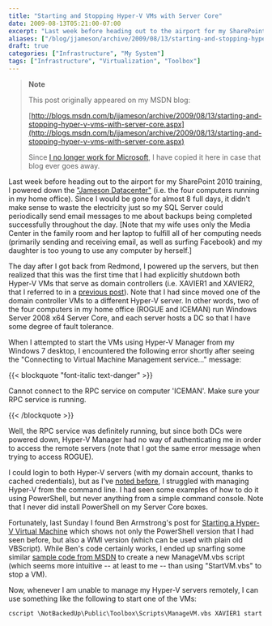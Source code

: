 ```yaml
---
title: "Starting and Stopping Hyper-V VMs with Server Core"
date: 2009-08-13T05:21:00-07:00
excerpt: "Last week before heading out to the airport for my SharePoint 2010 training, I powered down the \"Jameson Datacenter\" (i.e. the four computers running in my home office). Since I would be gone for almost 8 full days, it didn't make sense to waste the electricity..."
aliases: ["/blog/jjameson/archive/2009/08/13/starting-and-stopping-hyper-v-vms-with-server-core.aspx"]
draft: true
categories: ["Infrastructure", "My System"]
tags: ["Infrastructure", "Virtualization", "Toolbox"]
---
```


> **Note**
>
> This post originally appeared on my MSDN blog:
>
> [http://blogs.msdn.com/b/jjameson/archive/2009/08/13/starting-and-stopping-hyper-v-vms-with-server-core.aspx](http://blogs.msdn.com/b/jjameson/archive/2009/08/13/starting-and-stopping-hyper-v-vms-with-server-core.aspx)
>
> Since
> [I no longer work for Microsoft](/blog/jjameson/2011/09/02/last-day-with-microsoft), I have copied it here in case that blog
> ever goes away.

Last week before heading out to the airport for my SharePoint 2010 training,  I powered down the ["Jameson
Datacenter"](/blog/jjameson/2009/09/14/the-jameson-datacenter) (i.e. the four computers running in my home office). Since I would  be gone for almost 8 full days, it didn't make sense to waste the electricity just  so my SQL Server could periodically send email messages to me about backups being  completed successfully throughout the day. [Note that my wife uses only the Media  Center in the family room and her laptop to fulfill all of her computing needs (primarily  sending and receiving email, as well as surfing Facebook) and my daughter is too  young to use any computer by herself.]

The day after I got back from Redmond, I powered up the servers, but then realized  that this was the first time that I had explicitly shutdown both Hyper-V VMs that  serve as domain controllers (i.e. XAVIER1 and XAVIER2, that I referred to in a [previous post](/blog/jjameson/2008/11/04/server-core-installation-accessing-windows-in-notification-period)). Note that I had since moved one of the domain controller VMs  to a different Hyper-V server. In other words, two of the four computers in my home  office (ROGUE and ICEMAN) run Windows Server 2008 x64 Server Core, and each server  hosts a DC so that I have some degree of fault tolerance.

When I attempted to start the VMs using Hyper-V Manager from my Windows 7 desktop,  I encountered the following error shortly after seeing the "Connecting to Virtual  Machine Management service..." message:

{{< blockquote "font-italic text-danger" >}}

Cannot connect to the RPC service on computer 'ICEMAN'. Make sure your RPC service is running.

{{< /blockquote >}}

Well, the RPC service was definitely running, but since both DCs were powered  down, Hyper-V Manager had no way of authenticating me in order to access the remote  servers (note that I got the same error message when trying to access ROGUE).

I could login to both Hyper-V servers (with my domain account, thanks to cached  credentials), but as I've [noted before](/blog/jjameson/2008/08/27/some-gotchas-with-remote-administration-of-hyper-v), I struggled with managing Hyper-V from the command line. I had  seen some examples of how to do it using PowerShell, but never anything from a simple  command console. Note that I never did install PowerShell on my Server Core boxes.

Fortunately, last Sunday I found Ben Armstrong's post for [Starting a Hyper-V Virtual Machine](http://blogs.msdn.com/virtual_pc_guy/archive/2008/01/29/starting-a-hyper-v-virtual-machine.aspx) which shows not only the PowerShell version  that I had seen before, but also a WMI version (which can be used with plain old  VBScript). While Ben's code certainly works, I ended up snarfing some similar [sample code
from MSDN](http://msdn.microsoft.com/en-us/library/cc723874%28VS.85%29.aspx) to create a new ManageVM.vbs script (which seems more intuitive --  at least to me -- than using "StartVM.vbs" to stop a VM).

Now, whenever I am unable to manage my Hyper-V servers remotely, I can use something  like the following to start one of the VMs:

```
cscript \NotBackedUp\Public\Toolbox\Scripts\ManageVM.vbs XAVIER1 start
```

